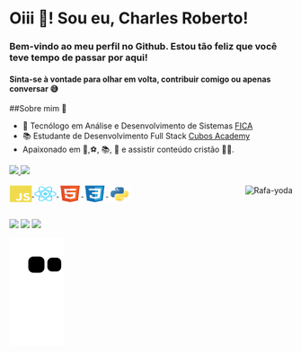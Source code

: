 
# Oiii 👋! Sou eu, Charles Roberto!
### Bem-vindo ao meu perfil no Github. Estou tão feliz que você teve tempo de passar por aqui!   
#### Sinta-se à vontade para olhar em volta, contribuir comigo ou apenas conversar 😅

##Sobre mim 🦅

- 📜 Tecnólogo em Análise e Desenvolvimento de Sistemas <a href="https://www.camoes.edu.br/">FICA</a>
- 📚 Estudante de Desenvolvimento Full Stack <a href="https://www.cubos.academy/">Cubos Academy</a>
- Apaixonado em 🏃,⚽, 📚, 🎼 e assistir conteúdo cristão 🎥🙏.

<div>
  <a href="https://github.com/charlesrobertolima">
  <img height="180em" src="https://github-readme-stats.vercel.app/api?username=charlesrobertolima&show_icons=true&theme=dark&include_all_commits=true&count_private=true"/>
  <img height="180em" src="https://github-readme-stats.vercel.app/api/top-langs/?username=charlesrobertolima&layout=compact&langs_count=7&theme=dark"/>
</div>
<div style="display: inline_block"><br>
  <img align="center" alt="Charles-Js" height="30" width="40" src="https://raw.githubusercontent.com/devicons/devicon/master/icons/javascript/javascript-plain.svg"> 
  <img align="center" alt="Charles-React" height="30" width="40" src="https://raw.githubusercontent.com/devicons/devicon/master/icons/react/react-original.svg">
  <img align="center" alt="Charles-HTML" height="30" width="40" src="https://raw.githubusercontent.com/devicons/devicon/master/icons/html5/html5-original.svg">
  <img align="center" alt="Charles-CSS" height="30" width="40" src="https://raw.githubusercontent.com/devicons/devicon/master/icons/css3/css3-original.svg">
  <img align="center" alt="Charles-Python" height="30" width="40" src="https://raw.githubusercontent.com/devicons/devicon/master/icons/python/python-original.svg"> 
  <img align="right" alt="Rafa-yoda" src="">
</div>
  
  ##
 
<div> 
  <a href="https://instagram.com/limacharles_roberto" target="_blank"><img src="https://img.shields.io/badge/-Instagram-%23E4405F?style=for-the-badge&logo=instagram&logoColor=white" target="_blank"></a> 	
  <a href = "mailto: charlesrobertolima@gmail.com"><img src="https://img.shields.io/badge/-Gmail-%23333?style=for-the-badge&logo=gmail&logoColor=white" target="_blank"></a>  
  <a href="https://www.linkedin.com/in/charles-r-lima/" target="_blank"><img src="https://img.shields.io/badge/-LinkedIn-%230077B5?style=for-the-badge&logo=linkedin&logoColor=white" target="_blank"></a> 
 
  ![Snake animation](https://github.com/rafaballerini/rafaballerini/blob/output/github-contribution-grid-snake.svg)
 
</div>


